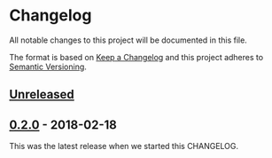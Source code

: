 # Changelog

All notable changes to this project will be documented in this file.

The format is based on [Keep a Changelog](http://keepachangelog.com/en/1.0.0/)
and this project adheres to [Semantic Versioning](http://semver.org/spec/v2.0.0.html).

## [Unreleased]

## [0.2.0] - 2018-02-18

This was the latest release when we started this CHANGELOG.

[Unreleased]: https://github.com/Bootstragram/BSGMetrics/compare/0.2.0...HEAD
[0.2.0]: https://github.com/Bootstragram/BSGMetrics/compare/0.1.5...0.2.0
